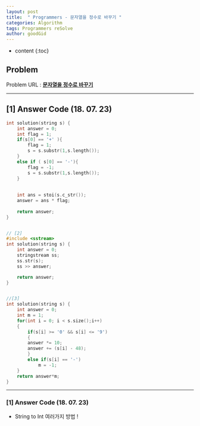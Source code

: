 ```yaml
---
layout: post
title:  " Programmers - 문자열을 정수로 바꾸기 "
categories: Algorithm
tags: Programmers reSolve
author: goodGid
---
```

* content
{:toc}


## Problem 
Problem URL : **[문자열을 정수로 바꾸기](https://programmers.co.kr/learn/courses/30/lessons/12925)**

---

## [1] Answer Code (18. 07. 23)


``` cpp
int solution(string s) {
    int answer = 0;
    int flag = 1;
    if(s[0] == '+' ){
        flag = 1;
        s = s.substr(1,s.length());
    }
    else if ( s[0] == '-'){
        flag = -1;
        s = s.substr(1,s.length());
    }
    
    
    int ans = stoi(s.c_str());
    answer = ans * flag;
    
    return answer;
}


// [2]
#include <sstream>
int solution(string s) {
    int answer = 0;
    stringstream ss;
    ss.str(s);
    ss >> answer;

    return answer;
}


//[3]
int solution(string s) {
    int answer = 0;
    int m = 1;
    for(int i = 0; i < s.size();i++)
    {
        if(s[i] >= '0' && s[i] <= '9')
        {
        answer *= 10;
        answer += (s[i] - 48);
        }
        else if(s[i] == '-')
            m = -1;
    }
    return answer*m;
}


```

---

### [1] Answer Code (18. 07. 23)

* String to Int 여러가지 방법 !
